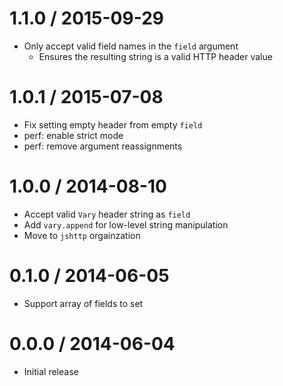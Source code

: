 1.1.0 / 2015-09-29
====

  * Only accept valid field names in the `field` argument
    - Ensures the resulting string is a valid HTTP header value

1.0.1 / 2015-07-08
====

  * Fix setting empty header from empty `field`
  * perf: enable strict mode
  * perf: remove argument reassignments

1.0.0 / 2014-08-10
====

  * Accept valid `Vary` header string as `field`
  * Add `vary.append` for low-level string manipulation
  * Move to `jshttp` orgainzation

0.1.0 / 2014-06-05
====

  * Support array of fields to set

0.0.0 / 2014-06-04
====

  * Initial release
